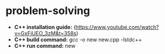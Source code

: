 # problem-solving

- **C++ installation guide:** (https://www.youtube.com/watch?v=GxFiUEO_3zM&t=358s)
- **C++ build command:** gcc -o new new.cpp -lstdc++
- **C++ run command:** new
